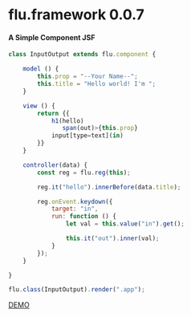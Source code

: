 # flu.framework 0.0.7
#### A Simple Component JSF
```javascript
class InputOutput extends flu.component {

    model () {
        this.prop = "--Your Name--";
        this.title = "Hello world! I'm ";
    }

    view () {
        return {{
            h1(hello)
               span(out)>{this.prop}
            input[type=text](in)
        }}
    }

    controller(data) {
        const reg = flu.reg(this);

        reg.it("hello").innerBefore(data.title);

        reg.onEvent.keydown({
            target: "in",
            run: function () {
                let val = this.value("in").get();

                this.it("out").inner(val);
            }
        });
    }

}

flu.class(InputOutput).render(".app");
```

[DEMO](https://philippzhulev.github.io/flu/)

